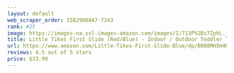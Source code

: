 ```yaml
---
layout: default 
﻿web_scraper_order: 1582906847-7243
rank: #25
image: https://images-na.ssl-images-amazon.com/images/I/713P%2Bz7ZphL.jpg
title: Little Tikes First Slide (Red/Blue) - Indoor / Outdoor Toddler Toy
url: https://www.amazon.com/Little-Tikes-First-Slide-Blue/dp/B008MH5H4M/ref=zg_mw_toys-and-games_25?_encoding=UTF8&psc=1&refRID=CQ1QRMJJW1ED0E69BGRT
reviews: 4.5 out of 5 stars
price: $33.99 
---
```

